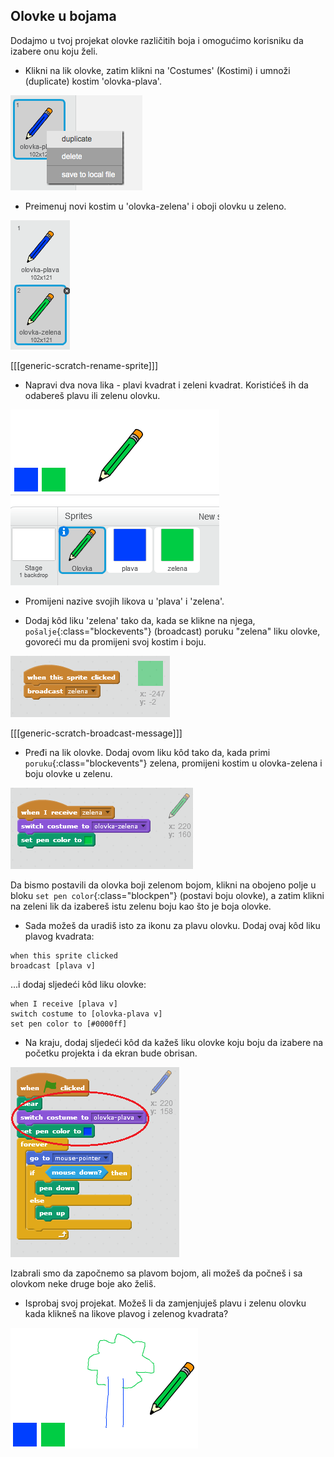 ## Olovke u bojama

Dodajmo u tvoj projekat olovke različitih boja i omogućimo korisniku da izabere onu koju želi.

+ Klikni na lik olovke, zatim klikni na 'Costumes' (Kostimi) i umnoži (duplicate) kostim 'olovka-plava'.

![screenshot](images/paint-blue-duplicate.png)

+ Preimenuj novi kostim u 'olovka-zelena' i oboji olovku u zeleno.

![screenshot](images/paint-pencil-green.png)

[[[generic-scratch-rename-sprite]]]

+ Napravi dva nova lika - plavi kvadrat i zeleni kvadrat. Koristićeš ih da odabereš plavu ili zelenu olovku.

![screenshot](images/paint-selectors.png)

+ Promijeni nazive svojih likova u 'plava' i 'zelena'.

+ Dodaj kôd liku 'zelena' tako da, kada se klikne na njega, `pošalje`{:class="blockevents"} (broadcast) poruku "zelena" liku olovke, govoreći mu da promijeni svoj kostim i boju.

![Pošalji zelena](images/paint-broadcast-green.png)

[[[generic-scratch-broadcast-message]]]

+ Pređi na lik olovke. Dodaj ovom liku kôd tako da, kada primi `poruku`{:class="blockevents"} zelena, promijeni kostim u olovka-zelena i boju olovke u zelenu.

![Pošalji zelena](images/broadcast-green.png)

Da bismo postavili da olovka boji zelenom bojom, klikni na obojeno polje u bloku `set pen color`{:class="blockpen"} (postavi boju olovke), a zatim klikni na zeleni lik da izabereš istu zelenu boju kao što je boja olovke.

+ Sada možeš da uradiš isto za ikonu za plavu olovku. Dodaj ovaj kôd liku plavog kvadrata:

```blocks
when this sprite clicked
broadcast [plava v]
```

...i dodaj sljedeći kôd liku olovke:

```blocks
when I receive [plava v]
switch costume to [olovka-plava v]
set pen color to [#0000ff]
```

+ Na kraju, dodaj sljedeći kôd da kažeš liku olovke koju boju da izabere na početku projekta i da ekran bude obrisan.

![Početna olovka](images/start-pencil.png)

Izabrali smo da započnemo sa plavom bojom, ali možeš da počneš i sa olovkom neke druge boje ako želiš.

+ Isprobaj svoj projekat. Možeš li da zamjenjuješ plavu i zelenu olovku kada klikneš na likove plavog i zelenog kvadrata?

![screenshot](images/paint-pens-test.png)